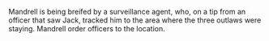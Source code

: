 Mandrell is being breifed by a surveillance agent, who, on a tip from an officer that saw Jack, tracked him to the area where the three outlaws were staying. Mandrell order officers to the location.
